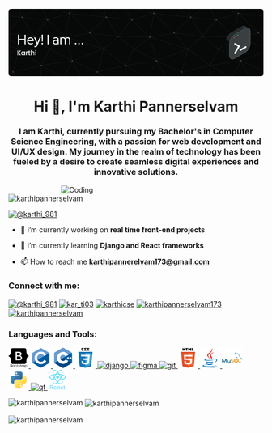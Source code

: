 ![Banner Image](./github-header-image.png)
<h1 align="center">Hi 👋, I'm Karthi Pannerselvam</h1>
<h3 align="center">I am Karthi, currently pursuing my Bachelor's in Computer Science Engineering, with a passion for web development and UI/UX design. My journey in the realm of technology has been fueled by a desire to create seamless digital experiences and innovative solutions.</h3>
<img align="right" alt="Coding" width="400" src="https://camo.githubusercontent.com/19db51af5f90f1b152bc0b9078f5fe97053955be5074f03f17019c70345bdcdb/68747470733a2f2f6d69726f2e6d656469756d2e636f6d2f6d61782f313336302f302a37513379765349765f7430696f4a2d5a2e676966">

<p align="left"> <img src="https://komarev.com/ghpvc/?username=karthipannerselvam&label=Profile%20views&color=0e75b6&style=flat" alt="karthipannerselvam" /> </p>

<p align="left"> <a href="https://twitter.com/@karthi_981" target="blank"><img src="https://img.shields.io/twitter/follow/@karthi_981?logo=twitter&style=for-the-badge" alt="@karthi_981" /></a> </p>

- 🔭 I’m currently working on **real time front-end projects**

- 🌱 I’m currently learning **Django and React frameworks**

- 📫 How to reach me **karthipannerelvam173@gmail.com**

<h3 align="left">Connect with me:</h3>
<p align="left">
<a href="https://twitter.com/@karthi_981" target="blank"><img align="center" src="https://raw.githubusercontent.com/rahuldkjain/github-profile-readme-generator/master/src/images/icons/Social/twitter.svg" alt="@karthi_981" height="30" width="40" /></a>
<a href="https://instagram.com/kar_ti03" target="blank"><img align="center" src="https://raw.githubusercontent.com/rahuldkjain/github-profile-readme-generator/master/src/images/icons/Social/instagram.svg" alt="kar_ti03" height="30" width="40" /></a>
<a href="https://www.codechef.com/users/karthicse" target="blank"><img align="center" src="https://cdn.jsdelivr.net/npm/simple-icons@3.1.0/icons/codechef.svg" alt="karthicse" height="30" width="40" /></a>
<a href="https://codeforces.com/profile/karthipannerselvam173" target="blank"><img align="center" src="https://raw.githubusercontent.com/rahuldkjain/github-profile-readme-generator/master/src/images/icons/Social/codeforces.svg" alt="karthipannerselvam173" height="30" width="40" /></a>
<a href="https://www.leetcode.com/karthipannerselvam" target="blank"><img align="center" src="https://raw.githubusercontent.com/rahuldkjain/github-profile-readme-generator/master/src/images/icons/Social/leet-code.svg" alt="karthipannerselvam" height="30" width="40" /></a>
</p>

<h3 align="left">Languages and Tools:</h3>
<p align="left"> <a href="https://getbootstrap.com" target="_blank" rel="noreferrer"> <img src="https://raw.githubusercontent.com/devicons/devicon/master/icons/bootstrap/bootstrap-plain-wordmark.svg" alt="bootstrap" width="40" height="40"/> </a> <a href="https://www.cprogramming.com/" target="_blank" rel="noreferrer"> <img src="https://raw.githubusercontent.com/devicons/devicon/master/icons/c/c-original.svg" alt="c" width="40" height="40"/> </a> <a href="https://www.w3schools.com/cpp/" target="_blank" rel="noreferrer"> <img src="https://raw.githubusercontent.com/devicons/devicon/master/icons/cplusplus/cplusplus-original.svg" alt="cplusplus" width="40" height="40"/> </a> <a href="https://www.w3schools.com/css/" target="_blank" rel="noreferrer"> <img src="https://raw.githubusercontent.com/devicons/devicon/master/icons/css3/css3-original-wordmark.svg" alt="css3" width="40" height="40"/> </a> <a href="https://www.djangoproject.com/" target="_blank" rel="noreferrer"> <img src="https://cdn.worldvectorlogo.com/logos/django.svg" alt="django" width="40" height="40"/> </a> <a href="https://www.figma.com/" target="_blank" rel="noreferrer"> <img src="https://www.vectorlogo.zone/logos/figma/figma-icon.svg" alt="figma" width="40" height="40"/> </a> <a href="https://git-scm.com/" target="_blank" rel="noreferrer"> <img src="https://www.vectorlogo.zone/logos/git-scm/git-scm-icon.svg" alt="git" width="40" height="40"/> </a> <a href="https://www.w3.org/html/" target="_blank" rel="noreferrer"> <img src="https://raw.githubusercontent.com/devicons/devicon/master/icons/html5/html5-original-wordmark.svg" alt="html5" width="40" height="40"/> </a> <a href="https://www.java.com" target="_blank" rel="noreferrer"> <img src="https://raw.githubusercontent.com/devicons/devicon/master/icons/java/java-original.svg" alt="java" width="40" height="40"/> </a> <a href="https://www.mysql.com/" target="_blank" rel="noreferrer"> <img src="https://raw.githubusercontent.com/devicons/devicon/master/icons/mysql/mysql-original-wordmark.svg" alt="mysql" width="40" height="40"/> </a> <a href="https://www.python.org" target="_blank" rel="noreferrer"> <img src="https://raw.githubusercontent.com/devicons/devicon/master/icons/python/python-original.svg" alt="python" width="40" height="40"/> </a> <a href="https://www.qt.io/" target="_blank" rel="noreferrer"> <img src="https://upload.wikimedia.org/wikipedia/commons/0/0b/Qt_logo_2016.svg" alt="qt" width="40" height="40"/> </a> <a href="https://reactjs.org/" target="_blank" rel="noreferrer"> <img src="https://raw.githubusercontent.com/devicons/devicon/master/icons/react/react-original-wordmark.svg" alt="react" width="40" height="40"/> </a> </p>

<p><img align="left" src="https://github-readme-stats.vercel.app/api/top-langs?username=karthipannerselvam&show_icons=true&locale=en&layout=compact" alt="karthipannerselvam" /></p>

<p>&nbsp;<img align="center" src="https://github-readme-stats.vercel.app/api?username=karthipannerselvam&show_icons=true&locale=en" alt="karthipannerselvam" /></p>

<p><img align="center" src="https://github-readme-streak-stats.herokuapp.com/?user=karthipannerselvam&" alt="karthipannerselvam" /></p>
